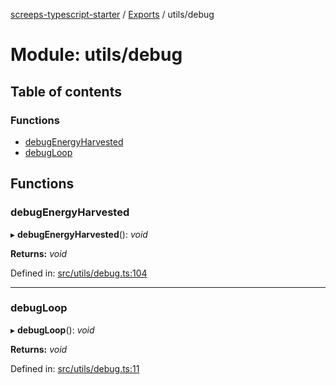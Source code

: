 [screeps-typescript-starter](../README.md) / [Exports](../modules.md) / utils/debug

# Module: utils/debug

## Table of contents

### Functions

- [debugEnergyHarvested](utils_debug.md#debugenergyharvested)
- [debugLoop](utils_debug.md#debugloop)

## Functions

### debugEnergyHarvested

▸ **debugEnergyHarvested**(): *void*

**Returns:** *void*

Defined in: [src/utils/debug.ts:104](https://github.com/Baelyk/screeps/blob/9bfed96/src/utils/debug.ts#L104)

___

### debugLoop

▸ **debugLoop**(): *void*

**Returns:** *void*

Defined in: [src/utils/debug.ts:11](https://github.com/Baelyk/screeps/blob/9bfed96/src/utils/debug.ts#L11)
